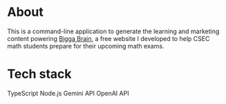 # About

This is a command-line application to generate the learning and marketing content powering [Bigga Brain](https://www.biggabrain.com), a free website I developed to help CSEC math students prepare for their upcoming math exams. 

# Tech stack

TypeScript
Node.js
Gemini API
OpenAI API
